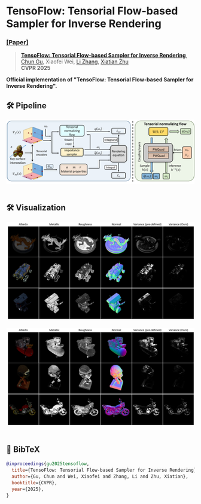 # TensoFlow: Tensorial Flow-based Sampler for Inverse Rendering
### [[Paper]]() 

> [**TensoFlow: Tensorial Flow-based Sampler for Inverse Rendering**](),            
> [Chun Gu](https://sulvxiangxin.github.io/), Xiaofei Wei, [Li Zhang](https://lzrobots.github.io), [Xiatian Zhu](https://surrey-uplab.github.io/)  
> **CVPR 2025**

**Official implementation of "TensoFlow: Tensorial Flow-based Sampler for Inverse Rendering".** 

## 🛠️ Pipeline
<div align="center">
  <img src="assets/pipeline.png"/>
</div><br/>

## 🛠️ Visualization
<div align="center">
  <img src="assets\exp_material_0.png"/>
</div><br/>
<div align="center">
  <img src="assets\exp_material_1.png"/>
</div><br/>

## 📜 BibTeX
```bibtex
@inproceedings{gu2025tensoflow,
  title={TensoFlow: Tensorial Flow-based Sampler for Inverse Rendering},
  author={Gu, Chun and Wei, Xiaofei and Zhang, Li and Zhu, Xiatian},
  booktitle={CVPR},
  year={2025},
}
```
